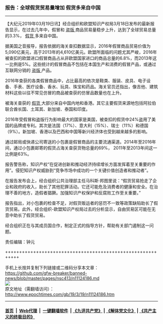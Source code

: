 ### 报告：全球假货贸易量增加 假货多来自中国
------------------------

<p>
 【大纪元2019年03月19日讯】经合组织和欧盟知识产权局3月18日发布的最新报告显示，在过去几年中，假冒和
 <a href="http://www.epochtimes.com/gb/tag/%E7%9B%97%E7%89%88.html">
  盗版
 </a>
 商品贸易量稳步上升，达到了全球贸易总量的3.3%，
 <a href="http://www.epochtimes.com/gb/tag/%E5%81%87%E8%B4%A7.html">
  假货
 </a>
 多来自中国。
</p>
<p>
 据美国之音报导，报告依据的海关查扣数据显示，2016年假冒商品贸易价值为5,090亿美元，高于2013年的4,610亿美元。欧盟所面临的问题尤其严峻，2016年被查扣的欧盟进口假冒商品占从非欧盟国家进口的商品总量的6.8%，而2013年这一比例是5%。这些统计的假冒商品不包括在本国生产和消费的假冒产品，或通过互联网分销的
 <a href="http://www.epochtimes.com/gb/tag/%E7%9B%97%E7%89%88.html">
  盗版
 </a>
 产品。
</p>
<p>
 2016年查获的各类假冒商品中，占比最高的依次是鞋类、服装、皮具、电子设备、手表、医疗设备、香水、玩具、珠宝和药品。海关官员还指出，像吉他、建筑材料这些以往不常见仿冒的商品被查获的仿冒品数量也在上升。
</p>
<p>
 被海关查获的
 <a href="http://www.epochtimes.com/gb/tag/%E5%81%87%E8%B4%A7.html">
  假货
 </a>
 大部分来自中国内地和香港。其它主要假货来源地包括阿拉伯联合酋长国、土耳其、新加坡、泰国和印度。
</p>
<p>
 2016年受假冒和盗版行为影响最大的国家是美国，被查扣的假货中24%盗用了美国的品牌或专利。其次是法国（17%）、意大利（15%）、瑞士（11%）和德国（9%）。新加坡、香港以及巴西和中国等新兴经济体也受到越来越多的影响。
</p>
<p>
 通过邮局或快递公司寄送的小包裹是假冒商品的主要流通渠道。2014年至2016年间，通过小包裹邮寄的假货占海关查获货物总量的69%， 2011年至2013年间这一比例是63%。
</p>
<p>
 报告警告称，知识产权“在促进创新和推动经济持续增长方面发挥着至关重要的作用”。侵犯知识产权威胁到“竞争市场中成功的一个关键价值创造者和推动者”。
</p>
<p>
 在报告发布会上，经合组织公共治理部主任马科斯·邦图里说：“假货贸易抢走了企业和政府的收入，助长了其他犯罪活动。它还可能危及消费者的健康和安全。在治理不善的地方，造假者猖獗。加强知识产权保护和反腐败工作至关重要。”
</p>
<p>
 报告指出，对小包裹的检查不足，对假货贩运者的惩罚不一致等政策缺陷助长了假货贸易。此外，经合组织-欧盟知识产权局过去的分析显示，自由贸易区可能在无意中助长了假货贸易。
</p>
<p>
 经合组织正在与其成员国合作，制定正式的指导方针，帮助有关部门遏制这一问题。
</p>
<p>
 责任编辑：钟元
</p>

+++++++++++++++++++++++++++++++++++++++++++++++++++++++++++<br/><br/>
手机上长按并复制下列链接或二维码分享本文章：<br/>
https://github.com/gfw-breaker/banned-news/blob/master/pages/nsc413/n11124186.md <br/>
<a href='https://github.com/gfw-breaker/banned-news/blob/master/pages/nsc413/n11124186.md'><img src='https://github.com/gfw-breaker/banned-news/blob/master/pages/nsc413/n11124186.md.png'/></a> <br/>
原文地址（需翻墙访问）：http://www.epochtimes.com/gb/19/3/19/n11124186.htm


------------------------
#### [首页](https://github.com/gfw-breaker/banned-news/blob/master/README.md) &nbsp;|&nbsp; [Web代理](https://github.com/labour-camp/helloworld) &nbsp;|&nbsp; [一键翻墙软件](https://github.com/gfw-breaker/nogfw/blob/master/README.md) &nbsp;| [《九评共产党》](https://github.com/gfw-breaker/9ping.md/blob/master/README.md#九评之一评共产党是什么) | [《解体党文化》](https://github.com/gfw-breaker/jtdwh.md/blob/master/README.md) | [《共产主义的终极目的》](https://github.com/gfw-breaker/gczydzjmd.md/blob/master/README.md)

